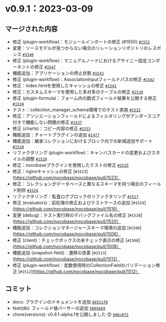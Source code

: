 # v0.9.1：2023-03-09

## マージされた内容

- 修正 (plugin-workflow)：モジュールインポートの修正 (#1550) [`#1552`](https://github.com/nocobase/nocobase/pull/1552)
- 変更：ソースモデルが見つからない場合のリレーションリポジトリのレスポンス [`#1546`](https://github.com/nocobase/nocobase/pull/1546)
- 修正 (plugin-workflow)：マニュアルノードにおけるアサイニー設定コンポーネントの修正 [`#1547`](https://github.com/nocobase/nocobase/pull/1547)
- 機能追加：アプリケーションの停止状態 [`#1543`](https://github.com/nocobase/nocobase/pull/1543)
- 修正 (plugin-workflow)：AssociationInputフィールドパスの修正 [`#1542`](https://github.com/nocobase/nocobase/pull/1542)
- 修正：index.htmlを使用したキャッシュの修正 [`#1541`](https://github.com/nocobase/nocobase/pull/1541)
- 修正：カスタムスキーマを使用した多対多のテーブルの修正 [`#1539`](https://github.com/nocobase/nocobase/pull/1539)
- 修正 (plugin-formula)：フォーム内の数式フィールド結果を公開する修正 [`#1534`](https://github.com/nocobase/nocobase/pull/1534)
- テスト：collection_manager_schema環境でのテスト実施 [`#1532`](https://github.com/nocobase/nocobase/pull/1532)
- 修正：アソシエーションフィールドによるフィルタリングがアンダースコア付きで機能しない問題の修正 [`#1537`](https://github.com/nocobase/nocobase/pull/1537)
- 修正 (charts)：コピー内容の修正 [`#1533`](https://github.com/nocobase/nocobase/pull/1533)
- 機能追加：チャートプラグインの追加 [`#1477`](https://github.com/nocobase/nocobase/pull/1477)
- 機能追加：継承コレクションにおけるブロック内での新規追加サポート [`#1518`](https://github.com/nocobase/nocobase/pull/1518)
- リファクタリング (plugin-workflow)：キャンバスカードの変更およびスタイルの調整 [`#1529`](https://github.com/nocobase/nocobase/pull/1529)
- 修正：nocobaseプラグインを使用したテストの修正 [`#1525`](https://github.com/nocobase/nocobase/pull/1525)
- 修正：nginxキャッシュの修正 [`#1523`](https://github.com/nocobase/nocobase/pull/1523）
- 修正：コレクションがデータベースと異なるスキーマを持つ場合のフィールド削除 [`#1524`](https://github.com/nocobase/nocobase/pull/1524)
- リファクタリング：監査ログブロックのリファクタリング [`#1517`](https://github.com/nocobase/nocobase/pull/1517)
- 修正 (evaluators)：前処理の修正およびテストケースの追加 [`#1519`](https://github.com/nocobase/nocobase/pull/1519）
- 変更 (debug)：テスト実行時のデバッグファイル名の修正 [`#1520`](https://github.com/nocobase/nocobase/pull/1520）
- 機能追加：コレクションマネージャースキーマ環境の追加 [`#1506`](https://github.com/nocobase/nocobase/pull/1506）
- 修正 (client)：チェックボックスの未チェック表示の修正 [`#1508`](https://github.com/nocobase/nocobase/pull/1508）
- 機能追加 (snapshot-field)：遷移の改善 [`#1513`](https://github.com/nocobase/nocobase/pull/1513）
- 修正 (plugin-workflow)：変数使用時のCollectionFieldのバリデーション修正 [`#1512`](https://github.com/nocobase/nocobase/pull/1512）

## コミット

- docs: プラグインのドキュメントを追加 [`68511f0`](https://github.com/nocobase/nocobase/commit/68511f05bc7dbca49e0ab95eb868a193a3502d71)
- feat(db): フィールド値パーサーの追加 [`5805b69`](https://github.com/nocobase/nocobase/commit/5805b69455532ad643e9c87831da985d41bc5d6d)
- chore(versions): v0.9.1-alpha.1を公開しました 😊 [`946c8f2`](https://github.com/nocobase/nocobase/commit/946c8f25a3df538f4a83abe4468786cf554d8914)

